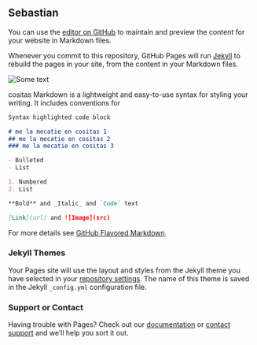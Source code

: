## Sebastian

You can use the [editor on GitHub](https://github.com/sebasgverde/ghpagestest/edit/gh-pages/index.md) to maintain and preview the content for your website in Markdown files.

Whenever you commit to this repository, GitHub Pages will run [Jekyll](https://jekyllrb.com/) to rebuild the pages in your site, from the content in your Markdown files.

![Some text]({{site.url}}{{site.baseurl}}/images/harmony.png)

cositas
Markdown is a lightweight and easy-to-use syntax for styling your writing. It includes conventions for

```markdown
Syntax highlighted code block

# me la mecatie en cositas 1
## me la mecatie en cositas 2
### me la mecatie en cositas 3

- Bulleted
- List

1. Numbered
2. List

**Bold** and _Italic_ and `Code` text

[Link](url) and ![Image](src)
```

For more details see [GitHub Flavored Markdown](https://guides.github.com/features/mastering-markdown/).

### Jekyll Themes

Your Pages site will use the layout and styles from the Jekyll theme you have selected in your [repository settings](https://github.com/sebasgverde/ghpagestest/settings). The name of this theme is saved in the Jekyll `_config.yml` configuration file.

### Support or Contact

Having trouble with Pages? Check out our [documentation](https://help.github.com/categories/github-pages-basics/) or [contact support](https://github.com/contact) and we’ll help you sort it out.
